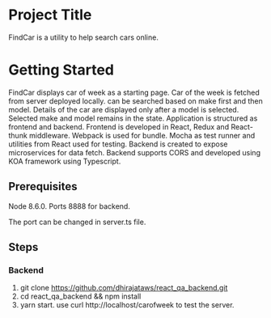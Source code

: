 # Project Title
FindCar is a utility to  help search cars online.

# Getting Started

FindCar displays car of week as a starting page. Car of the week is fetched from server deployed locally. can be searched based on make first and then model. Details of the car are displayed only after a model is selected. Selected make and model remains in the state.
Application is structured as frontend and backend.
Frontend is developed in React, Redux and React-thunk middleware. Webpack is used for bundle. Mocha as test runner and utilities from React used for testing.
Backend is created to expose microservices for data fetch. Backend supports CORS and developed using KOA framework using Typescript.

## Prerequisites

Node 8.6.0.
Ports 8888 for backend.

The port can be changed in server.ts file.

## Steps
### Backend

1.	git clone https://github.com/dhirajataws/react_qa_backend.git
2. cd react_qa_backend && npm install
3. yarn start.
use curl http://localhost/carofweek  to test the server.

